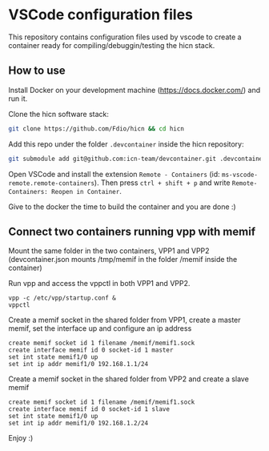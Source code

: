 
# VSCode configuration files

This repository contains configuration files used by vscode to create a container
ready for compiling/debuggin/testing the hicn stack.

## How to use

Install Docker on your development machine (https://docs.docker.com/) and run it.

Clone the hicn software stack:

```bash
git clone https://github.com/Fdio/hicn && cd hicn
```

Add this repo under the folder `.devcontainer` inside the hicn repository:

```bash
git submodule add git@github.com:icn-team/devcontainer.git .devcontainer
```

Open VSCode and install the extension `Remote - Containers` (id: `ms-vscode-remote.remote-containers`).
Then press `ctrl + shift + p` and write `Remote-Containers: Reopen in Container`.

Give to the docker the time to build the container and you are done :)

## Connect two containers running vpp with memif

Mount the same folder in the two containers, VPP1 and VPP2 (devcontainer.json mounts /tmp/memif in the folder /memif inside the container)

Run vpp and access the vppctl in both VPP1 and VPP2.

```
vpp -c /etc/vpp/startup.conf &
vppctl
```

Create a memif socket in the shared folder from VPP1, create a master memif, set the interface up and configure an ip address

```
create memif socket id 1 filename /memif/memif1.sock
create interface memif id 0 socket-id 1 master
set int state memif1/0 up
set int ip addr memif1/0 192.168.1.1/24
```

Create a memif socket in the shared folder from VPP2 and create a slave memif

```
create memif socket id 1 filename /memif/memif1.sock
create interface memif id 0 socket-id 1 slave
set int state memif1/0 up
set int ip addr memif1/0 192.168.1.2/24
```

Enjoy :)